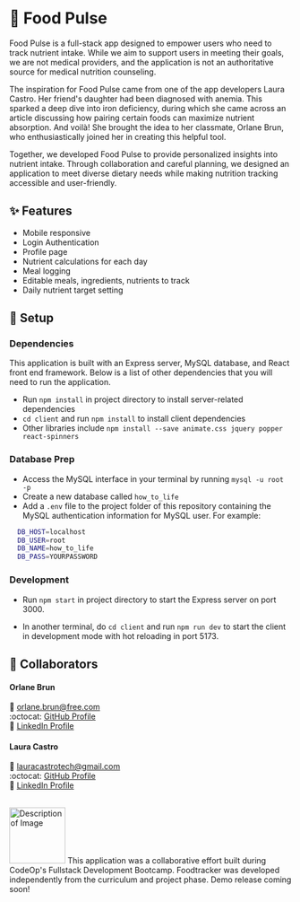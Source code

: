 # :apple: Food Pulse

Food Pulse is a full-stack app designed to empower users who need to track nutrient intake. While we aim to support users in meeting their goals, we are not medical providers, and the application is not an authoritative source for medical nutrition counseling.

The inspiration for Food Pulse came from one of the app developers Laura Castro. Her friend's daughter had been diagnosed with anemia. This sparked a deep dive into iron deficiency, during which she came across an article discussing how pairing certain foods can maximize nutrient absorption. And voilà! She brought the idea to her classmate, Orlane Brun, who enthusiastically joined her in creating this helpful tool.

Together, we developed Food Pulse to provide personalized insights into nutrient intake. Through collaboration and careful planning, we designed an application to meet diverse dietary needs while making nutrition tracking accessible and user-friendly.

## :sparkles: Features 
- Mobile responsive 
- Login Authentication
- Profile page 
- Nutrient calculations for each day
- Meal logging
- Editable meals, ingredients, nutrients to track<br>
- Daily nutrient target setting

## :wrench: Setup  

### Dependencies
This application is built with an Express server, MySQL database, and React front end framework. Below is a list of other dependencies that you will need to run the application.

- Run `npm install` in project directory to install server-related dependencies
- `cd client` and run `npm install` to install client dependencies
- Other libraries include `npm install --save animate.css jquery popper react-spinners`

### Database Prep

- Access the MySQL interface in your terminal by running `mysql -u root -p`
- Create a new database called `how_to_life`
- Add a `.env` file to the project folder of this repository containing the MySQL authentication information for MySQL user. For example:

```bash
  DB_HOST=localhost
  DB_USER=root
  DB_NAME=how_to_life
  DB_PASS=YOURPASSWORD
```

### Development

- Run `npm start` in project directory to start the Express server on port 3000.

- In another terminal, do `cd client` and run `npm run dev` to start the client in development mode with hot reloading in port 5173.<br>

## :rocket: Collaborators 

#### Orlane Brun
:email: orlane.brun@free.com<br> 
:octocat: [GitHub Profile](https://github.com/OrlaneB)<br> 
🔗 [LinkedIn Profile](https://www.linkedin.com/in/orlane-brun/) 


#### Laura Castro
:email: lauracastrotech@gmail.com<br> 
:octocat: [GitHub Profile](https://github.com/lauracastrotech)<br> 
🔗 [LinkedIn Profile](https://www.linkedin.com/in/lccastro/)<br> 

<br>
<img src="https://lesbianswhotech.org/wp-content/uploads/2022/02/ExternalLink_CodeOp_logo_blue-2-2.jpg" alt="Description of Image" width="100"/>
This application was a collaborative effort built during CodeOp's Fullstack Development Bootcamp. Foodtracker was developed independently from the curriculum and project phase. Demo release coming soon!
